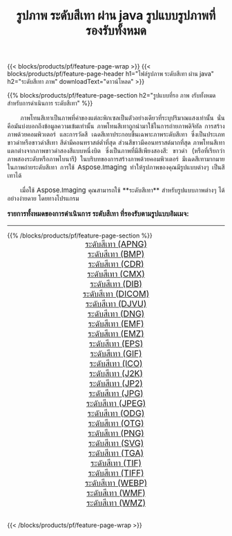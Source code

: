 ﻿---
title: รูปภาพ ระดับสีเทา ผ่าน java รูปแบบรูปภาพที่รองรับทั้งหมด 
weight: 3920
url: /th/java/grayscale/ 
lang: th
langdirlevel: 2
locales: zh-hans,ja,it,ru,de,es,fr,nl,id,lt,pl,pt,vi,tr,ko,zh-hant,ar,hi,th,sv,cs,uk,he
description: เมื่อใช้ Aspose.Imaging คุณสามารถ ระดับสีเทา ภาพได้อย่างง่ายดายผ่าน java
---

{{< blocks/products/pf/feature-page-wrap >}}
{{< blocks/products/pf/feature-page-header h1="ไฟล์รูปภาพ ระดับสีเทา ผ่าน java" h2="ระดับสีเทา ภาพ" downloadText="ดาวน์โหลด" >}}


{{% blocks/products/pf/feature-page-section  h2="รูปแบบที่รอ ภาพ งรับทั้งหมดสำหรับการดำเนินการ ระดับสีเทา" %}}
<p align="justify" style="text-indent:2em;font-size:15px;">
ภาพโทนสีเทาเป็นภาพที่ค่าของแต่ละพิกเซลเป็นตัวอย่างเดียวที่ระบุปริมาณแสงเท่านั้น นั่นคือมันบ่งบอกถึงข้อมูลความเข้มเท่านั้น ภาพโทนสีเทาถูกนำมาใช้ในการถ่ายภาพดิจิทัล การสร้างภาพด้วยคอมพิวเตอร์ และการวัดสี เฉดสีเทาประกอบขึ้นเฉพาะภาพระดับสีเทา ซึ่งเป็นประเภทขาวดำหรือขาวดำสีเทา สีดำมีคอนทราสต์ต่ำที่สุด ส่วนสีขาวมีคอนทราสต์มากที่สุด ภาพโทนสีเทาแตกต่างจากภาพขาวดำสองสีแบบหนึ่งบิต ซึ่งเป็นภาพที่มีสีเพียงสองสี: ขาวดำ (หรือที่เรียกว่าภาพสองระดับหรือภาพไบนารี) ในบริบทของการสร้างภาพด้วยคอมพิวเตอร์ มีเฉดสีเทามากมายในภาพถ่ายระดับสีเทา การใช้ Aspose.Imaging ทำให้รูปภาพของคุณมีรูปแบบต่างๆ เป็นสีเทาได้
</p>
<p align="justify" style="text-indent:2em;font-size:15px;">
เมื่อใช้ Aspose.Imaging คุณสามารถใช้ **ระดับสีเทา** สำหรับรูปแบบภาพต่างๆ ได้อย่างง่ายดาย โดยทางโปรแกรม
</p>
<h3 style="margin-top:16px;">
รายการทั้งหมดของการดำเนินการ ระดับสีเทา ที่รองรับตามรูปแบบอิมเมจ:
</h3>
<hr/>
{{% /blocks/products/pf/feature-page-section %}}
<div class="container-fluid productfamilypage bg-gray">
    <div class="convertypes bg-gray agp-content section">
        <div class="container">
		<div class="row other-converters" style="gap: 10px;font-size: 19px;text-align:center;">
		    <div class='col-md-3 other-converter remove-lp remove-rp'><a href="/imaging/th/java/grayscale/apng/" style="padding:15px;">ระดับสีเทา (APNG)</a></div><div class='col-md-3 other-converter remove-lp remove-rp'><a href="/imaging/th/java/grayscale/bmp/" style="padding:15px;">ระดับสีเทา (BMP)</a></div><div class='col-md-3 other-converter remove-lp remove-rp'><a href="/imaging/th/java/grayscale/cdr/" style="padding:15px;">ระดับสีเทา (CDR)</a></div><div class='col-md-3 other-converter remove-lp remove-rp'><a href="/imaging/th/java/grayscale/cmx/" style="padding:15px;">ระดับสีเทา (CMX)</a></div><div class='col-md-3 other-converter remove-lp remove-rp'><a href="/imaging/th/java/grayscale/dib/" style="padding:15px;">ระดับสีเทา (DIB)</a></div><div class='col-md-3 other-converter remove-lp remove-rp'><a href="/imaging/th/java/grayscale/dicom/" style="padding:15px;">ระดับสีเทา (DICOM)</a></div><div class='col-md-3 other-converter remove-lp remove-rp'><a href="/imaging/th/java/grayscale/djvu/" style="padding:15px;">ระดับสีเทา (DJVU)</a></div><div class='col-md-3 other-converter remove-lp remove-rp'><a href="/imaging/th/java/grayscale/dng/" style="padding:15px;">ระดับสีเทา (DNG)</a></div><div class='col-md-3 other-converter remove-lp remove-rp'><a href="/imaging/th/java/grayscale/emf/" style="padding:15px;">ระดับสีเทา (EMF)</a></div><div class='col-md-3 other-converter remove-lp remove-rp'><a href="/imaging/th/java/grayscale/emz/" style="padding:15px;">ระดับสีเทา (EMZ)</a></div><div class='col-md-3 other-converter remove-lp remove-rp'><a href="/imaging/th/java/grayscale/eps/" style="padding:15px;">ระดับสีเทา (EPS)</a></div><div class='col-md-3 other-converter remove-lp remove-rp'><a href="/imaging/th/java/grayscale/gif/" style="padding:15px;">ระดับสีเทา (GIF)</a></div><div class='col-md-3 other-converter remove-lp remove-rp'><a href="/imaging/th/java/grayscale/ico/" style="padding:15px;">ระดับสีเทา (ICO)</a></div><div class='col-md-3 other-converter remove-lp remove-rp'><a href="/imaging/th/java/grayscale/j2k/" style="padding:15px;">ระดับสีเทา (J2K)</a></div><div class='col-md-3 other-converter remove-lp remove-rp'><a href="/imaging/th/java/grayscale/jp2/" style="padding:15px;">ระดับสีเทา (JP2)</a></div><div class='col-md-3 other-converter remove-lp remove-rp'><a href="/imaging/th/java/grayscale/jpg/" style="padding:15px;">ระดับสีเทา (JPG)</a></div><div class='col-md-3 other-converter remove-lp remove-rp'><a href="/imaging/th/java/grayscale/jpeg/" style="padding:15px;">ระดับสีเทา (JPEG)</a></div><div class='col-md-3 other-converter remove-lp remove-rp'><a href="/imaging/th/java/grayscale/odg/" style="padding:15px;">ระดับสีเทา (ODG)</a></div><div class='col-md-3 other-converter remove-lp remove-rp'><a href="/imaging/th/java/grayscale/otg/" style="padding:15px;">ระดับสีเทา (OTG)</a></div><div class='col-md-3 other-converter remove-lp remove-rp'><a href="/imaging/th/java/grayscale/png/" style="padding:15px;">ระดับสีเทา (PNG)</a></div><div class='col-md-3 other-converter remove-lp remove-rp'><a href="/imaging/th/java/grayscale/svg/" style="padding:15px;">ระดับสีเทา (SVG)</a></div><div class='col-md-3 other-converter remove-lp remove-rp'><a href="/imaging/th/java/grayscale/tga/" style="padding:15px;">ระดับสีเทา (TGA)</a></div><div class='col-md-3 other-converter remove-lp remove-rp'><a href="/imaging/th/java/grayscale/tif/" style="padding:15px;">ระดับสีเทา (TIF)</a></div><div class='col-md-3 other-converter remove-lp remove-rp'><a href="/imaging/th/java/grayscale/tiff/" style="padding:15px;">ระดับสีเทา (TIFF)</a></div><div class='col-md-3 other-converter remove-lp remove-rp'><a href="/imaging/th/java/grayscale/webp/" style="padding:15px;">ระดับสีเทา (WEBP)</a></div><div class='col-md-3 other-converter remove-lp remove-rp'><a href="/imaging/th/java/grayscale/wmf/" style="padding:15px;">ระดับสีเทา (WMF)</a></div><div class='col-md-3 other-converter remove-lp remove-rp'><a href="/imaging/th/java/grayscale/wmz/" style="padding:15px;">ระดับสีเทา (WMZ)</a></div>
                </div>
        </div>
    </div>
</div>
<br/>

{{< /blocks/products/pf/feature-page-wrap >}}
